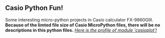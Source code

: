 ## Casio Python Fun! ##
Some interesting micro-python projects in Casio calculator FX-9860GIII.
<b>Because of the limted file size of Casio MicroPython files,
there will be no descriptions in this python files.</b>
<i><a href="https://www.casio.com/content/dam/casio/global/support/manuals/calculators/pdf/004-en/f/fx-9860GIII_Soft_v350_EN.pdf">Here is the profile of module 'casioplot'!</a></i>
